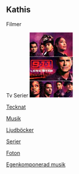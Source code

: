 ## Kathis 

Filmer

Tv Serier <a href="tvserier.html" title="Tv Serier" id="thumbimage">
              <img src="images/290t.jpg"/>

Tecknat

Musik

Ljudböcker

Serier

Foton

Egenkomponerad musik

